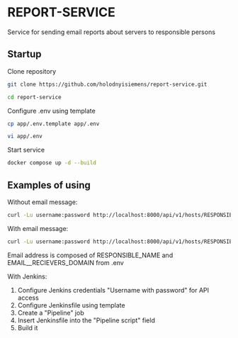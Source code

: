 # REPORT-SERVICE

Service for sending email reports about servers to responsible persons

## Startup

Clone repository
```sh
git clone https://github.com/holodnyisiemens/report-service.git
```

```sh
cd report-service
```

Configure .env using template
```sh
cp app/.env.template app/.env
```

```sh
vi app/.env
```

Start service
```sh
docker compose up -d --build
```

## Examples of using

Without email message:
```sh
curl -Lu username:password http://localhost:8000/api/v1/hosts/RESPONSIBLE_NAME
```

With email message:
```sh
curl -Lu username:password http://localhost:8000/api/v1/hosts/RESPONSIBLE_NAME?email_notify=1
```
Email address is composed of RESPONSIBLE_NAME and EMAIL__RECIEVERS_DOMAIN from .env

With Jenkins:
1. Configure Jenkins credentials "Username with password" for API access
2. Configure Jenkinsfile using template
3. Create a "Pipeline" job
4. Insert Jenkinsfile into the "Pipeline script" field
5. Build it
